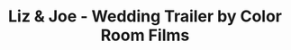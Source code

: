 ---
title: Liz & Joe - Wedding Trailer by Color Room Films
link: https://player.vimeo.com/video/173665617?color=26a69a&title=0&byline=0&portrait=0
---